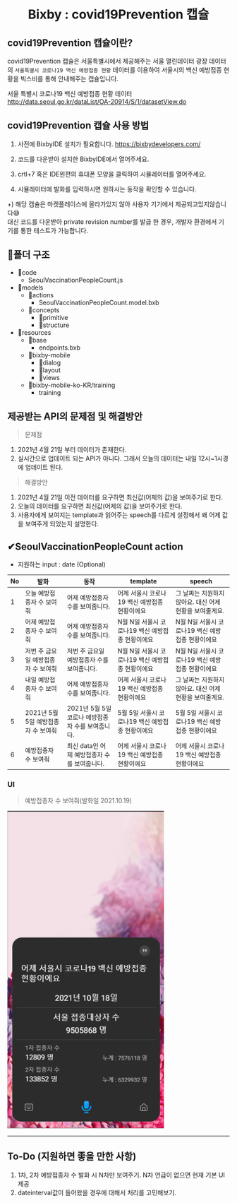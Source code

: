 
# <center> Bixby : covid19Prevention 캡슐 </center>

## covid19Prevention 캡슐이란?

covid19Prevention 캡슐은 서울특별시에서 제공해주는 서울 열린데이터 광장 데이터의 `서울특별시 코로나19 백신 예방접종 현황` 데이터를 이용하여 서울시의 백신 예방접종 현황을 빅스비를 통해 안내해주는 캡슐입니다.

서울 특별시 코로나19 백신 예방접종 현황 데이터   
http://data.seoul.go.kr/dataList/OA-20914/S/1/datasetView.do

## covid19Prevention 캡슐 사용 방법

1. 사전에 BixbyIDE 설치가 필요합니다.
https://bixbydevelopers.com/

2. 코드를 다운받아 설치한 BixbyIDE에서 열어주세요.

3. crtl+7 혹은 IDE왼편의 휴대폰 모양을 클릭하여 시뮬레이터를 열어주세요.

4. 시뮬레이터에 발화를 입력하시면 원하시는 동작을 확인할 수 있습니다.

+) 해당 캡슐은 마켓플레이스에 올라가있지 않아 사용자 기기에서 제공되고있지않습니다😅   
대신 코드를 다운받아 private revision number를 발급 한 경우, 개발자 환경에서 기기를 통한 테스트가 가능합니다.

## 📁폴더 구조

+ 📁code
	- SeoulVaccinationPeopleCount.js
+ 📁models
	+ 📁actions
		+ SeoulVaccinationPeopleCount.model.bxb
	+ 📁concepts
		+ 📁primitive
		+ 📁structure
+ 📁resources
	+ 📁base
		+ endpoints.bxb
	+  📁bixby-mobile
		+ 📁dialog
		+ 📁layout
		+ 📁views
	+ 📁bixby-mobile-ko-KR/training
		+ training

## 제공받는 API의 문제점 및 해결방안
> 문제점
1. 2021년 4월 21일 부터 데이터가 존재한다.
2. 실시간으로 업데이트 되는 API가 아니다. 그래서 오늘의 데이터는 내일 12시~1시경에 업데이트 된다.

> 해결방안
1. 2021년 4월 21일 이전 데이터를 요구하면 최신값(어제의 값)을 보여주기로 한다.
2. 오늘의 데이터를 요구하면 최신값(어제의 값)을 보여주기로 한다.
3. 사용자에게 보여지는 template과 읽어주는 speech를 다르게 설정해서 왜 어제 값을 보여주게 되었는지 설명한다.  

## ✔SeoulVaccinationPeopleCount action

* 지원하는 input : date (Optional)

| No | 발화| 동작 | template | speech | 
|--|--|--|--|--|
| 1 | 오늘 예방접종자 수 보여줘 | 어제 예방접종자 수를 보여줍니다. | 어제 서울시 코로나19 백신 예방접종 현황이에요 | 그 날짜는 지원하지 않아요. 대신 어제 현황을 보여줄게요.
| 2 | 어제 예방접종자 수 보여줘 | 어제 예방접종자 수를 보여줍니다. | N월 N일 서울시 코로나19 백신 예방접종 현황이에요 | N월 N일 서울시 코로나19 백신 예방접종 현황이에요
| 3 | 저번 주 금요일 예방접종자 수 보여줘 | 저번 주 금요일 예방접종자 수를 보여줍니다. | N월 N일 서울시 코로나19 백신 예방접종 현황이에요 | N월 N일 서울시 코로나19 백신 예방접종 현황이에요
| 4 | 내일 예방접종자 수 보여줘 | 어제 예방접종자 수를 보여줍니다. | 어제 서울시 코로나19 백신 예방접종 현황이에요 | 그 날짜는 지원하지 않아요. 대신 어제 현황을 보여줄게요.
| 5 | 2021년 5월 5일 예방접종자 수 보여줘 | 2021년 5월 5일 코로나 예방접종자 수를 보여줍니다. | 5월 5일 서울시 코로나19 백신 예방접종 현황이에요 | 5월 5일 서울시 코로나19 백신 예방접종 현황이에요
| 6 | 예방접종자 수 보여줘 | 최신 data인 어제 예방접종자 수를 보여줍니다. | 어제 서울시 코로나19 백신 예방접종 현황이에요 | 어제 서울시 코로나19 백신 예방접종 현황이에요

### UI

> 예방접종자 수 보여줘(발화일 2021.10.19)

![img](/playground.covid19Vaccination/assets/images/screenshot/screenshot-2021-10-19T08-01-56.909Z-bixby-mobile-ko-KR-device-s.png)

* * *
## To-Do (지원하면 좋을 만한 사항)

1. 1차, 2차 예방접종자 수 발화 시 N차만 보여주기. N차 언급이 없으면 현재 기본 UI제공
2. dateinterval값이 들어왔을 경우에 대해서 처리를 고민해보기.
